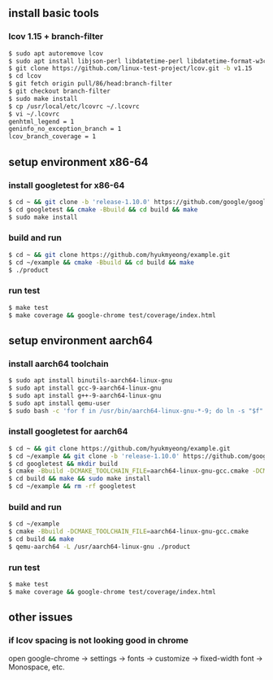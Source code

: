 ## install basic tools

### lcov 1.15 + branch-filter
```bash
$ sudo apt autoremove lcov
$ sudo apt install libjson-perl libdatetime-perl libdatetime-format-w3cdtf-perl
$ git clone https://github.com/linux-test-project/lcov.git -b v1.15
$ cd lcov
$ git fetch origin pull/86/head:branch-filter
$ git checkout branch-filter
$ sudo make install
$ cp /usr/local/etc/lcovrc ~/.lcovrc
$ vi ~/.lcovrc
genhtml_legend = 1
geninfo_no_exception_branch = 1
lcov_branch_coverage = 1
```

## setup environment x86-64

### install googletest for x86-64
```bash
$ cd ~ && git clone -b 'release-1.10.0' https://github.com/google/googletest.git
$ cd googletest && cmake -Bbuild && cd build && make
$ sudo make install
```

### build and run
```bash
$ cd ~ && git clone https://github.com/hyukmyeong/example.git
$ cd ~/example && cmake -Bbuild && cd build && make
$ ./product
```

### run test
```bash
$ make test
$ make coverage && google-chrome test/coverage/index.html
```

## setup environment aarch64

### install aarch64 toolchain
```bash
$ sudo apt install binutils-aarch64-linux-gnu
$ sudo apt install gcc-9-aarch64-linux-gnu
$ sudo apt install g++-9-aarch64-linux-gnu
$ sudo apt install qemu-user
$ sudo bash -c 'for f in /usr/bin/aarch64-linux-gnu-*-9; do ln -s "$f" "$(echo "$f" | sed s/-9//)"; done'
```

### install googletest for aarch64
```bash
$ cd ~ && git clone https://github.com/hyukmyeong/example.git
$ cd ~/example && git clone -b 'release-1.10.0' https://github.com/google/googletest.git
$ cd googletest && mkdir build
$ cmake -Bbuild -DCMAKE_TOOLCHAIN_FILE=aarch64-linux-gnu-gcc.cmake -DCMAKE_INSTALL_PREFIX=/usr/aarch64-linux-gnu
$ cd build && make && sudo make install
$ cd ~/example && rm -rf googletest
```

### build and run
```bash
$ cd ~/example
$ cmake -Bbuild -DCMAKE_TOOLCHAIN_FILE=aarch64-linux-gnu-gcc.cmake
$ cd build && make
$ qemu-aarch64 -L /usr/aarch64-linux-gnu ./product
```

### run test
```bash
$ make test
$ make coverage && google-chrome test/coverage/index.html
```

## other issues

### if lcov spacing is not looking good in chrome
open google-chrome -> settings -> fonts -> customize -> fixed-width font -> Monospace, etc.
